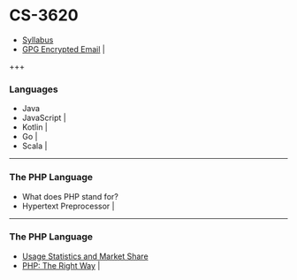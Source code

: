 # CS-3620

- [Syllabus](https://weber.instructure.com/courses/439313/assignments/syllabus)
- [GPG Encrypted Email](http://openpgp.org/software/) |

+++

### Languages

- Java
- JavaScript |
- Kotlin     |
- Go         |
- Scala      |

---

### The PHP Language

- What does PHP stand for?
- Hypertext Preprocessor |

---

### The PHP Language

- [Usage Statistics and Market Share](https://w3techs.com/technologies/overview/programming_language/all)
- [PHP: The Right Way](http://www.phptherightway.com) |